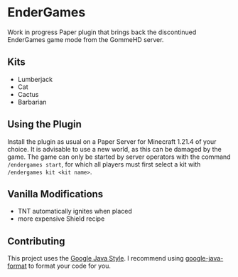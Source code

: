 # EnderGames

Work in progress Paper plugin that brings back the discontinued EnderGames game mode from the GommeHD server.

## Kits

- Lumberjack
- Cat
- Cactus
- Barbarian

## Using the Plugin

Install the plugin as usual on a Paper Server for Minecraft 1.21.4 of your choice. It is advisable to use a new world,
as this can be damaged by the game.
The game can only be started by server operators with the command `/endergames start`, for which all players must first
select a kit with `/endergames kit <kit name>`.

## Vanilla Modifications

- TNT automatically ignites when placed
- more expensive Shield recipe

## Contributing

This project uses the [Google Java Style](https://google.github.io/styleguide/javaguide.html).
I recommend using [google-java-format](https://github.com/google/google-java-format) to format your code for you.